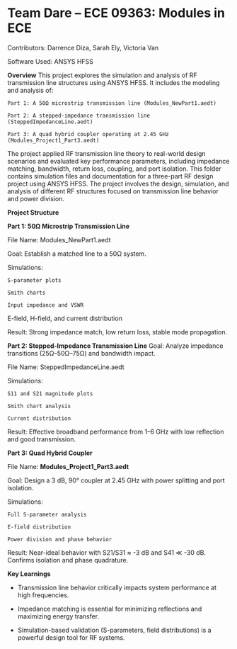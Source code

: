 
# Team Dare – ECE 09363: Modules in ECE

Contributors: Darrence Diza, Sarah Ely, Victoria Van

Software Used: ANSYS HFSS

**Overview**
This project explores the simulation and analysis of RF transmission line structures using ANSYS HFSS. It includes the modeling and analysis of:

	Part 1: A 50Ω microstrip transmission line (Modules_NewPart1.aedt)

	Part 2: A stepped-impedance transmission line (SteppedImpedanceLine.aedt)

	Part 3: A quad hybrid coupler operating at 2.45 GHz (Modules_Project1_Part3.aedt)

The project applied RF transmission line theory to real-world design scenarios and evaluated key performance parameters, including impedance matching, bandwidth, return loss, coupling, and port isolation. This folder contains simulation files and documentation for a three-part RF design project using ANSYS HFSS. The project involves the design, simulation, and analysis of different RF structures focused on transmission line behavior and power division.


**Project Structure**

**Part 1: 50Ω Microstrip Transmission Line**

File Name: Modules_NewPart1.aedt 

Goal: Establish a matched line to a 50Ω system.

Simulations:

	S-parameter plots

	Smith charts

	Input impedance and VSWR

E-field, H-field, and current distribution

Result: Strong impedance match, low return loss, stable mode propagation.



**Part 2: Stepped-Impedance Transmission Line**
Goal: Analyze impedance transitions (25Ω–50Ω–75Ω) and bandwidth impact.

File Name: SteppedImpedanceLine.aedt

Simulations:

	S11 and S21 magnitude plots
	
	Smith chart analysis
	
	Current distribution

Result: Effective broadband performance from 1–6 GHz with low reflection and good transmission.


**Part 3: Quad Hybrid Coupler**

File Name: **Modules_Project1_Part3.aedt**

Goal: Design a 3 dB, 90° coupler at 2.45 GHz with power splitting and port isolation.

Simulations:

	Full S-parameter analysis
	
	E-field distribution
	
	Power division and phase behavior

Result: Near-ideal behavior with S21/S31 ≈ -3 dB and S41 ≪ -30 dB. Confirms isolation and phase quadrature.


**Key Learnings**


- Transmission line behavior critically impacts system performance at high frequencies.

- Impedance matching is essential for minimizing reflections and maximizing energy transfer.

- Simulation-based validation (S-parameters, field distributions) is a powerful design tool for RF systems.

